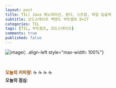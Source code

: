 ```yaml
---
layout: post
title: TIL) Java 애노테이션, 람다, 스트림, 파일 입출력
subtitle: 코드스테이츠 백엔드 부트캠프 D+27
categories: TIL
tags: [TIL, 부트캠프, 코드스테이츠]
comments: true
published: false
---
```



![image](){: .align-left style="max-width: 100%"}


<br/>

<span style="color:#994C00">**오늘의 커피량**</span>: ☕️ ☕️ ☕️ ☕️️️️  
**오늘의 점심**: 